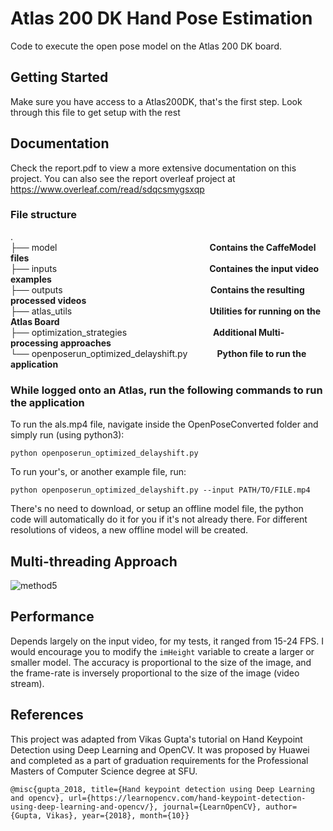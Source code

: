 # Atlas 200 DK Hand Pose Estimation

Code to execute the open pose model on the Atlas 200 DK board.

## Getting Started

Make sure you have access to a Atlas200DK, that's the first step. Look through this file to get setup with the rest

## Documentation

Check the report.pdf to view a more extensive documentation on this project. You can also see the report overleaf project at 
https://www.overleaf.com/read/sdqcsmygsxqp

### File structure
.  
├── model &nbsp;&nbsp;&nbsp;&nbsp;&nbsp;&nbsp;&nbsp;&nbsp;&nbsp;&nbsp;&nbsp;&nbsp;&nbsp;&nbsp;&nbsp;&nbsp;&nbsp;&nbsp;&nbsp;&nbsp;&nbsp;&nbsp;&nbsp;&nbsp;&nbsp;&nbsp;&nbsp;&nbsp;&nbsp;&nbsp;&nbsp;&nbsp;&nbsp;&nbsp;&nbsp;&nbsp;&nbsp;&nbsp;&nbsp;&nbsp;&nbsp;&nbsp;&nbsp;&nbsp;&nbsp;&nbsp;&nbsp;&nbsp;&nbsp;&nbsp;&nbsp;&nbsp;&nbsp;&nbsp;&nbsp;&nbsp;&nbsp;&nbsp;&nbsp;&nbsp;&nbsp;**Contains the CaffeModel files**  
├── inputs
&nbsp;&nbsp;&nbsp;&nbsp;&nbsp;&nbsp;&nbsp;&nbsp;&nbsp;&nbsp;&nbsp;&nbsp;&nbsp;&nbsp;&nbsp;&nbsp;&nbsp;&nbsp;&nbsp;&nbsp;&nbsp;&nbsp;&nbsp;&nbsp;&nbsp;&nbsp;&nbsp;&nbsp;&nbsp;&nbsp;&nbsp;&nbsp;&nbsp;&nbsp;&nbsp;&nbsp;&nbsp;&nbsp;&nbsp;&nbsp;&nbsp;&nbsp;&nbsp;&nbsp;&nbsp;&nbsp;&nbsp;&nbsp;&nbsp;&nbsp;&nbsp;&nbsp;&nbsp;&nbsp;&nbsp;&nbsp;&nbsp;&nbsp;&nbsp;&nbsp;&nbsp;**Containes the input video examples**  
├── outputs &nbsp;&nbsp;&nbsp;&nbsp;&nbsp;&nbsp;&nbsp;&nbsp;&nbsp;&nbsp;&nbsp;&nbsp;&nbsp;&nbsp;&nbsp;&nbsp;&nbsp;&nbsp;&nbsp;&nbsp;&nbsp;&nbsp;&nbsp;&nbsp;&nbsp;&nbsp;&nbsp;&nbsp;&nbsp;&nbsp;&nbsp;&nbsp;&nbsp;&nbsp;&nbsp;&nbsp;&nbsp;&nbsp;&nbsp;&nbsp;&nbsp;&nbsp;&nbsp;&nbsp;&nbsp;&nbsp;&nbsp;&nbsp;&nbsp;&nbsp;&nbsp;&nbsp;&nbsp;&nbsp;&nbsp;&nbsp;&nbsp;&nbsp;&nbsp;**Contains the resulting processed videos**  
├── atlas_utils
&nbsp;&nbsp;&nbsp;&nbsp;&nbsp;&nbsp;&nbsp;&nbsp;&nbsp;&nbsp;&nbsp;&nbsp;&nbsp;&nbsp;&nbsp;&nbsp;&nbsp;&nbsp;&nbsp;&nbsp;&nbsp;&nbsp;&nbsp;&nbsp;&nbsp;&nbsp;&nbsp;&nbsp;&nbsp;&nbsp;&nbsp;&nbsp;&nbsp;&nbsp;&nbsp;&nbsp;&nbsp;&nbsp;&nbsp;&nbsp;&nbsp;&nbsp;&nbsp;&nbsp;&nbsp;&nbsp;&nbsp;&nbsp;&nbsp;&nbsp;&nbsp;&nbsp;&nbsp;&nbsp;&nbsp;**Utilities for running on the Atlas Board**  
├── optimization_strategies
&nbsp;&nbsp;&nbsp;&nbsp;&nbsp;&nbsp;&nbsp;&nbsp;&nbsp;&nbsp;&nbsp;&nbsp;&nbsp;&nbsp;&nbsp;&nbsp;&nbsp;&nbsp;&nbsp;&nbsp;&nbsp;&nbsp;&nbsp;&nbsp;&nbsp;&nbsp;&nbsp;&nbsp;&nbsp;&nbsp;&nbsp;&nbsp;&nbsp;&nbsp;**Additional Multi-processing approaches**  
└── openposerun_optimized_delayshift.py
&nbsp;&nbsp;&nbsp;&nbsp;&nbsp;&nbsp;&nbsp;&nbsp;&nbsp;&nbsp;&nbsp;**Python file to run the application**  

### While logged onto an Atlas, run the following commands to run the application

To run the als.mp4 file, navigate inside the OpenPoseConverted folder and simply run (using python3):

    python openposerun_optimized_delayshift.py
    
To run your's, or another example file, run:

    python openposerun_optimized_delayshift.py --input PATH/TO/FILE.mp4
    
There's no need to download, or setup an offline model file, the python code will automatically do it for you if it's not already there. For different
resolutions of videos, a new offline model will be created.

## Multi-threading Approach

![method5](https://user-images.githubusercontent.com/33738542/163521767-ba8ca936-b61a-4490-a2f5-99067a50f0f7.png)

## Performance

Depends largely on the input video, for my tests, it ranged from 15-24 FPS. I would encourage you to modify the `imHeight` variable to create a larger or smaller model. The accuracy is proportional to the size of the image, and the frame-rate is inversely proportional to the size of the image (video stream).

## References

This project was adapted from Vikas Gupta's tutorial on Hand Keypoint Detection using Deep Learning and OpenCV. It was proposed by Huawei and completed as a part of graduation requirements for the Professional Masters of Computer Science degree at SFU.

```
@misc{gupta_2018, title={Hand keypoint detection using Deep Learning and opencv}, url={https://learnopencv.com/hand-keypoint-detection-using-deep-learning-and-opencv/}, journal={LearnOpenCV}, author={Gupta, Vikas}, year={2018}, month={10}} 
```
